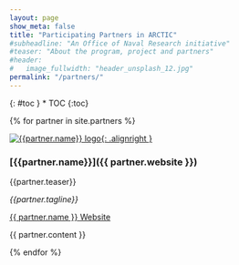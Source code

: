 ```yaml
---
layout: page
show_meta: false
title: "Participating Partners in ARCTIC"
#subheadline: "An Office of Naval Research initiative"
#teaser: "About the program, project and partners"
#header:
#   image_fullwidth: "header_unsplash_12.jpg"
permalink: "/partners/"
---
```


<div class="panel radius" markdown="1">
{: #toc }
*  TOC
{:toc}
</div>

{% for partner in site.partners %}

[![{{partner.name}} logo]({{partner.logo}}){: .alignright }]({{partner.website}})
### [{{partner.name}}]({{ partner.website }})

{{partner.teaser}}

_{{partner.tagline}}_

<a class='button secondary' href='{{ partner.website }}' target="#">{{ partner.name }} Website</a>

{{ partner.content }}

{% endfor %}
